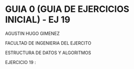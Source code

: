 # GUIA 0 (GUIA DE EJERCICIOS INICIAL) - EJ 19
AGUSTIN HUGO GIMENEZ

FACULTAD DE INGENIERIA DEL EJERCITO

ESTRUCTURA DE DATOS Y ALGORITMOS

 EJERCICIO 19 : 
